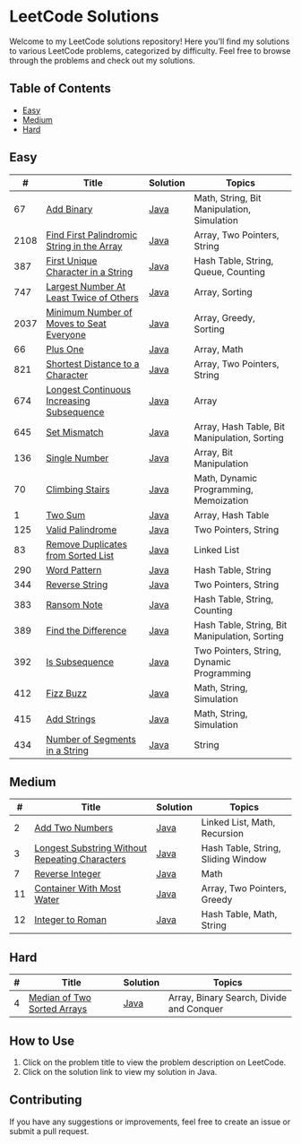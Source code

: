 # LeetCode Solutions

Welcome to my LeetCode solutions repository! Here you'll find my solutions to various LeetCode problems, categorized by difficulty. Feel free to browse through the problems and check out my solutions.

## Table of Contents

- [Easy](#easy)
- [Medium](#medium)
- [Hard](#hard)

## Easy

| #   | Title                           | Solution                      | Topics      |
|-----|---------------------------------|-------------------------------|------------|
| 67   | [Add Binary](https://leetcode.com/problems/add-binary) | [Java](https://github.com/numoh/Leetcode/blob/main/src/Easy/Add_Binary/Solution.java) | Math, String, Bit Manipulation, Simulation      |
| 2108  | [Find First Palindromic String in the Array](https://leetcode.com/problems/find-first-palindromic-string-in-the-array/description) | [Java](https://github.com/numoh/Leetcode/blob/main/src/Easy/Find_First_Palindrome_String_in_the_Array/Solution.java) | Array, Two Pointers, String     |
| 387   | [First Unique Character in a String](https://leetcode.com/problems/first-unique-character-in-a-string/description) | [Java](https://github.com/numoh/Leetcode/blob/main/src/Easy/First_Unique_Character_in_a_String/Solution.java) | Hash Table, String, Queue, Counting      |
| 747   | [Largest Number At Least Twice of Others](https://leetcode.com/problems/largest-number-at-least-twice-of-others/description) | [Java](https://github.com/numoh/Leetcode/blob/main/src/Easy/Largest_Number_At_Least_Twice_of_Others/Solution.java) | Array, Sorting      |
| 2037   | [Minimum Number of Moves to Seat Everyone](https://leetcode.com/problems/minimum-number-of-moves-to-seat-everyone/description) | [Java](https://github.com/numoh/Leetcode/blob/main/src/Easy/Minimum_Number_Of_Moves_to_Seat_Everyone/Solution.java) | Array, Greedy, Sorting      |
| 66   | [Plus One](https://leetcode.com/problems/plus-one/description) | [Java](https://github.com/numoh/Leetcode/blob/main/src/Easy/Plus_One/Solution.java) | Array, Math      |
| 821   | [Shortest Distance to a Character](https://leetcode.com/problems/shortest-distance-to-a-character/description) | [Java](https://github.com/numoh/Leetcode/blob/main/src/Easy/Shortest_Distance_to_a_Character/Solution.java) | Array, Two Pointers, String    |
| 674   | [Longest Continuous Increasing Subsequence](https://leetcode.com/problems/longest-continuous-increasing-subsequence/description) | [Java](https://github.com/numoh/Leetcode/blob/main/src/Easy/Longest_Continuous_Increasing_Subsequence/Solution.java) | Array    |
| 645   | [Set Mismatch](https://leetcode.com/problems/set-mismatch/description) | [Java](https://github.com/numoh/Leetcode/blob/main/src/Easy/Set_Mismatch/Solution.java) | Array, Hash Table, Bit Manipulation, Sorting    |
| 136   | [Single Number](https://leetcode.com/problems/single-number/description) | [Java](https://github.com/numoh/Leetcode/blob/main/src/Easy/Single_Number/Solution.java) | Array, Bit Manipulation    |
| 70   | [Climbing Stairs](https://leetcode.com/problems/climbing-stairs/description) | [Java](https://github.com/numoh/Leetcode/blob/main/src/Easy/Climbing_Stairs/Solution.java) | Math, Dynamic Programming, Memoization    |
| 1   | [Two Sum](https://leetcode.com/problems/two-sum/description) | [Java](https://github.com/numoh/Leetcode/blob/main/src/Easy/Two_Sum/Solution.java) | Array, Hash Table    |
| 125   | [Valid Palindrome](https://leetcode.com/problems/valid-palindrome/description) | [Java](https://github.com/numoh/Leetcode/blob/main/src/Easy/Valid_Palindrome/Solution.java) | Two Pointers, String    |
| 83   | [Remove Duplicates from Sorted List](https://leetcode.com/problems/remove-duplicates-from-sorted-list/description) | [Java](https://github.com/numoh/Leetcode/blob/main/src/Easy/Remove_Duplicates_from_Sorted_List/Solution.java) | Linked List    |
| 290   | [Word Pattern](https://leetcode.com/problems/word-pattern/description) | [Java](https://github.com/numoh/Leetcode/blob/main/src/Easy/Word_Pattern/Solution.java) | Hash Table, String    |
| 344   | [Reverse String](https://leetcode.com/problems/reverse-string/description) | [Java](https://github.com/numoh/Leetcode/blob/main/src/Easy/Reverse_String/Solution.java) | Two Pointers, String    |
| 383   | [Ransom Note](https://leetcode.com/problems/ransom-note/description) | [Java](https://github.com/numoh/Leetcode/blob/main/src/Easy/Ransom_Note/Solution.java) | Hash Table, String, Counting    |
| 389   | [Find the Difference](https://leetcode.com/problems/find-the-difference/description) | [Java](https://github.com/numoh/Leetcode/blob/main/src/Easy/Find_the_Difference/Solution.java) | Hash Table, String, Bit Manipulation, Sorting    |
| 392   | [Is Subsequence](https://leetcode.com/problems/is-subsequence/description) | [Java](https://github.com/numoh/Leetcode/blob/main/src/Easy/Is_Subsequence/Solution.java) | Two Pointers, String, Dynamic Programming    |
| 412   | [Fizz Buzz](https://leetcode.com/problems/fizz-buzz/description) | [Java](https://github.com/numoh/Leetcode/blob/main/src/Easy/Fizz_Buzz/Solution.java) | Math, String, Simulation    |
| 415   | [Add Strings](https://leetcode.com/problems/add-strings/description) | [Java](https://github.com/numoh/Leetcode/blob/main/src/Easy/Add_Strings/Solution.java) | Math, String, Simulation    |
| 434   | [Number of Segments in a String](https://leetcode.com/problems/number-of-segments-in-a-string/description/) | [Java](https://github.com/numoh/Leetcode/blob/main/src/Easy/Number_of_Segments_in_a_String/Solution.java) | String    |

## Medium

| #   | Title                           | Solution                      | Topics      |
|-----|---------------------------------|-------------------------------|------------|
| 2   | [Add Two Numbers](https://leetcode.com/problems/add-two-numbers/description) | [Java](https://github.com/numoh/Leetcode/blob/main/src/Medium/Add_Two_Numbers/Solution.java) | Linked List, Math, Recursion      |
| 3   | [Longest Substring Without Repeating Characters](https://leetcode.com/problems/longest-substring-without-repeating-characters/description) | [Java](https://github.com/numoh/Leetcode/blob/main/src/Medium/Longest_Substring_Without_Repeating_Characters/Solution.java) | Hash Table, String, Sliding Window      |
| 7   | [Reverse Integer](https://leetcode.com/problems/reverse-integer/description) | [Java](https://github.com/numoh/Leetcode/blob/main/src/Medium/Reverse_Integer/Solution.java) | Math      |
| 11   | [Container With Most Water](https://leetcode.com/problems/container-with-most-water/description) | [Java](https://github.com/numoh/Leetcode/blob/main/src/Medium/Container_With_Most_Water/Solution.java) | Array, Two Pointers, Greedy      |
| 12   | [Integer to Roman](https://leetcode.com/problems/integer-to-roman/description) | [Java](https://github.com/numoh/Leetcode/blob/main/src/Medium/Integer_to_Roman/Solution.java) | Hash Table, Math, String      |

## Hard

| #   | Title                           | Solution                      | Topics      |
|-----|---------------------------------|-------------------------------|------------|
| 4   | [Median of Two Sorted Arrays](https://leetcode.com/problems/median-of-two-sorted-arrays/description) | [Java](https://github.com/numoh/Leetcode/blob/main/src/Hard/Median_of_Two_Sorted_Arrays/Solution.java) | Array, Binary Search, Divide and Conquer    |

## How to Use

1. Click on the problem title to view the problem description on LeetCode.
2. Click on the solution link to view my solution in Java.

## Contributing

If you have any suggestions or improvements, feel free to create an issue or submit a pull request.

